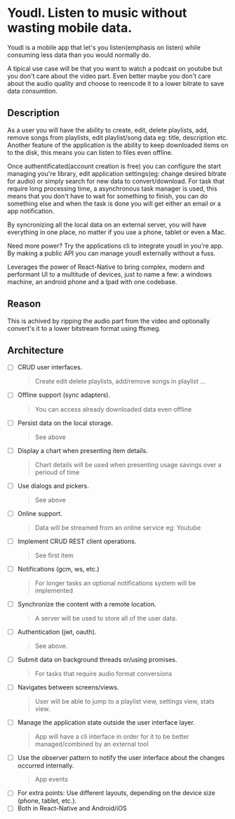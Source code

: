 # Youdl. Listen to music without wasting mobile data.

Youdl is a mobile app that let's you listen(emphasis on listen) while consuming less data than you would normally do.

A tipical use case will be that you want to watch a podcast on youtube but you don't care about the video part. Even better maybe you don't care about the audio quality and choose to reencode it to a lower bitrate to save data consumtion.

## Description

As a user you will have the ability to create, edit, delete playlists, add, remove songs from playlists, edit playlist/song data eg: title, description etc. Another feature of the application is the ability to keep downloaded items on to the disk, this means you can listen to files even offline. 

Once authentificated(account creation is free) you can configure the start managing you're library, edit application settings(eg: change desired bitrate for audio) or simply search for new data to convert/download. For task that require long processing time, a asynchronous task manager is used, this means that you don't have to wait for something to finish, you can do something else and when the task is done you will get either an email or a app notification.

By syncronizing all the local data on an external server, you will have everything in one place, no matter if you use a phone, tablet or even a Mac.

Need more power? Try the applications cli to integrate youdl in you're app. By making a public API you can manage youdl externally without a fuss.

Leverages the power of React-Native to bring complex, modern and performant UI to a multitude of devices, just to name a few: a windows machine, an android phone and a Ipad with one codebase.


## Reason
This is achived by ripping the audio part from the video and optionally convert's it to a lower bitstream format using ffsmeg.

## Architecture
* [ ] CRUD user interfaces.
  > Create edit delete playlists, add/remove songs in playlist ...
* [ ] Offline support (sync adapters).
  > You can access already downloaded data even offline
* [ ] Persist data on the local storage.
  > See above
* [ ] Display a chart when presenting item details.
  > Chart details will be used when presenting usage savings over a perioud of time
* [ ] Use dialogs and pickers.
  > See above
* [ ] Online support.
  > Data will be streamed from an online service eg: Youtube
* [ ] Implement CRUD REST client operations.
  > See first item
* [ ] Notifications (gcm, ws, etc.)
  > For longer tasks an optional notifications system will be implemented
* [ ] Synchronize the content with a remote location.
  > A server will be used to store all of the user data.
* [ ] Authentication (jwt, oauth).
  > See above.
* [ ] Submit data on background threads or/using promises.
  > For tasks that require audio format conversions
* [ ] Navigates between screens/views.
  > User will be able to jump to a playlist view, settings view, stats view.
* [ ] Manage the application state outside the user interface layer.
  > App will have a cli interface in order for it to be better managed/combined by an external tool
* [ ] Use the observer pattern to notify the user interface about the changes occurred internally.
  > App events
* [ ] For extra points: Use different layouts, depending on the device size (phone, tablet, etc.).
* [ ] Both in React-Native and Android/iOS

